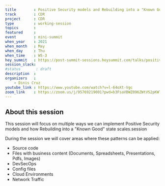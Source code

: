 ```yaml
---
title        : Positive Security models and Rebuilding into a "Known Good" state
track        : CDR
project      : CDR
type         : working-session
topics       :
featured     :
event        : mini-summit
when_year    : 2021
when_month   : May
when_day     : Thu
when_time    : WS-3
hey_summit   : https://post-summit-sessions.heysummit.com/talks/positive-security-models-and-rebuilding-into-a-known-good-state/
session_slack:
#status       : draft
description  :
organizers   :
    - Dinis Cruz
youtube_link : https://www.youtube.com/watch?v=l-64oXt-Vgc
zoom_link    : https://zoom.us/j/95769219001?pwd=b3FsaVBWZ096ZWtVS2pKWTBBeWJlQT09
---
```


## About this session

This session will focus on multiple ways we can implement Positive Security models
and how Rebuilding into a "Known Good" state scales.session

During the session we will cover areas where these patterns can be applied:

 - Source code
 - Files with business content (Documents, Spreadsheets, Presentations, Pdfs, Images)
 - DevSecOps
 - Config files
 - Cloud Environments
 - Network Traffic
